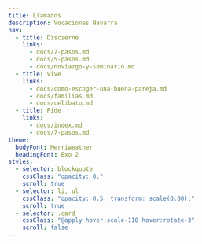 ```yaml
---
title: Llamados
description: Vocaciones Navarra
nav:
  - title: Discierne
    links:
      - docs/7-pasos.md
      - docs/5-pasos.md
      - docs/noviazgo-y-seminario.md
  - title: Vive
    links:
      - docs/como-escoger-una-buena-pareja.md
      - docs/familias.md
      - docs/celibato.md
  - title: Pide
    links:
      - docs/index.md
      - docs/7-pasos.md
theme:
  bodyFont: Merriweather
  headingFont: Exo 2
styles:
  - selector: blockquote
    cssClass: "opacity: 0;"
    scroll: true
  - selector: li, ul
    cssClass: "opacity: 0.5; transform: scale(0.80);"
    scroll: true
  - selector: .card
    cssClass: "@apply hover:scale-110 hover:rotate-3"
    scroll: false
---
```

